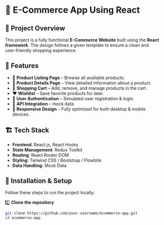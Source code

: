 # 🛒 E-Commerce App Using React

## 📌 Project Overview
This project is a fully functional **E-Commerce Website** built using the **React framework**. The design follows a given template to ensure a clean and user-friendly shopping experience.

## 🎯 Features
- 🏬 **Product Listing Page** – Browse all available products.
- 📄 **Product Details Page** – View detailed information about a product.
- 🛒 **Shopping Cart** – Add, remove, and manage products in the cart.
- ❤️ **Wishlist** – Save favorite products for later.
- 🔑 **User Authentication** – Simulated user registration & login.
- 🔗 **API Integration** –  mock data.
- 📱 **Responsive Design** – Fully optimized for both desktop & mobile devices.

## 🏗 Tech Stack
- **Frontend**: React.js, React Hooks
- **State Management**: Redux Toolkit
- **Routing**: React Router DOM
- **Styling**: Tailwind CSS / Bootstrap / Flowbite
- **Data Handling**: Mock Data

## 🚀 Installation & Setup
Follow these steps to run the project locally:

1️⃣ **Clone the repository**  
```bash
git clone https://github.com/your-username/ecommerce-app.git
cd ecommerce-app
